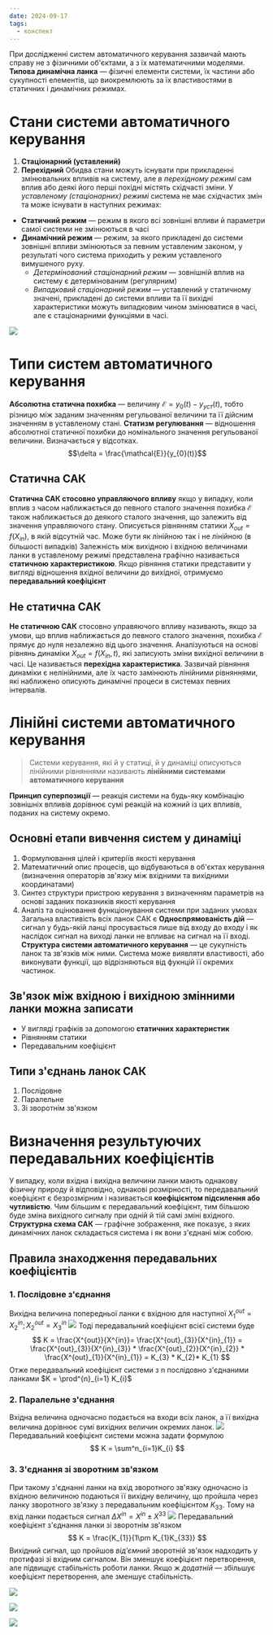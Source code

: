 ```yaml
---
date: 2024-09-17
tags:
  - конспект
---
```

При дослідженні систем автоматичного керування зазвичай мають справу не з фізичними об'єктами, а з їх математичними моделями.
**Типова динамічна ланка** — фізичні елементи системи, їх частини або сукупності елементів, що виокремлюють за їх властивостями в статичних і динамічних режимах.
# Стани системи автоматичного керування
1. **Стаціонарний (уставлений)**
2. **Перехідний**
Обидва стани можуть існувати при прикладенні змінювальних впливів на систему, але *в перехідному режимі* сам вплив або деякі його перші похідні містять східчасті зміни. 
У *уставленому (стаціонарних) режимі* система не має східчастих змін та може існувати в наступних режимах:
- **Статичний режим** — режим в якого всі зовнішні впливи й параметри самої системи не змінюються в часі
- **Динамічний режим** — режим, за якого прикладені до системи зовнішні впливи змінюються за певним уставленим законом, у результаті чого система приходить у режим уставленого вимушеного руху.
	- *Детермінований стаціонарний режим* — зовнішній вплив на систему є детермінованим (регулярним)
	- *Випадковий стаціонарний режим* — уставлений у статичному значені, прикладені до системи впливи та її вихідні характеристики можуть випадковим чином змінюватися в часі, але є стаціонарними функціями в часі.

![](https://i.imgur.com/GjppbDe.png)

# Типи систем автоматичного керування
**Абсолютна статична похибка** — величину $\mathcal{E} = y_{0}(t)-y_{уст}(t)$, тобто різницю між заданим значенням регульованої величини та її дійсним значенням в уставленому стані. 
**Статизм регулювання** — відношення абсолютної статичної похибки до номінального значення регульованої величини. Визначається у відсотках.
$$\delta = \frac{\mathcal{E}}{y_{0}(t)}$$
## Статична САК
**Статична САК стосовно управляючого впливу** якщо у випадку, коли вплив з часом наближається до певного сталого значення похибка $\mathcal{E}$ також наближається до деякого сталого значення, що залежить від значення управляючого стану. 
Описується рівнянням статики $X_{out} = f(X_{in})$, в якій відсутній час. Може бути як лінійною так і не лінійною (в більшості випадків)
Залежність між вихідною і вхідною величинами ланки в уставленому режимі представлена графічно називається **статичною характеристикою**. 
Якщо рівняння статики представити у вигляді відношення вхідної величини до вихідної, отримуємо **передавальний коефіцієнт**

## Не статична САК
**Не статичною САК** стосовно управяючого впливу називають, якщо за умови, що вплив наближається до певного сталого значення, похибка $\mathcal{E}$ прямує до нуля незалежно від цього значення.
Аналізуються на основі рівнянь динаміки $X_{out} = f(X_{in}, t)$, які записують зміни вихідної величини в часі. Це називається **перехідна характеристика**. Зазвичай рівняння динаміки є нелінійними, але їх часто замінюють лінійними рівняннями, які наближено описують динамічні процеси в системах певних інтервалів.
# Лінійні системи автоматичного керування
> Системи керування, які й у статиці, й у динаміці описуються лінійними рівняннями називають **лінійними системами автоматичного керування**

**Принцип суперпозиції** — реакція системи на будь-яку комбінацію зовнішніх впливів дорівнює сумі реакцій на кожний із цих впливів, поданих на систему окремо.
## Основні етапи вивчення систем у динаміці
1. Формулювання цілей і критеріїв якості керування
2. Математичний опис процесів, що відбуваються в об'єктах керування (визначення операторів зв'язку між вхідними та вихідними координатами)
3. Синтез структури пристрою керування з визначенням параметрів на основі заданих показників якості керування
4. Аналіз та оцінювання функціонування системи при заданих умовах
Загальна властивість всіх ланок САК є **Односпрямованість дій** — сигнал у будь-якій ланці просувається лише від входу до входу і як наслідок сигнал на виході ланки не впливає на сигнал на її вході.
**Структура системи автоматичного керування** — це сукупність ланок та зв'язків між ними. Система може виявляти властивості, або виконувати функції, що відрізняються від фукнцій її окремих частинок.
## Зв'язок між вхідною і вихідною змінними ланки можна записати
- У вигляді графіків за допомогою **статичних характеристик**
- Рівнянням статики
- Передавальним коефіцієнт
## Типи з'єднань ланок САК
1. Послідовне
2. Паралельне
3. Зі зворотнім зв'язком
# Визначення результуючих передавальних коефіцієнтів
У випадку, коли вхідна і вихідна величини ланки мають однакову фізичну природу й відповідно, однакові розмірності, то передавальний коефіцієнт є безрозмірним і називається **коефіцієнтом підсилення або чутливістю**. Чим більшим є передавальний коефіцієнт, тим більшою буде зміна вихідного сигналу при одній й тій самі зміні вхідного. 
**Структурна схема САК** — графічне зображення, яке показує, з яких динамічних ланок складається система і як вони з'єднані між собою. 
## Правила знаходження передавальних коефіцієнтів
### 1. Послідовне з'єднання
Вихідна величина попередньої ланки є вхідною для наступної 
$X^{out}_{1}=X^{in}_{2}; X^{out}_{2} = X^{in}_{3}$ 
![](https://i.imgur.com/eCOzu0L.png)
Тоді передавальний коефіцієнт всієї системи буде
$$
K = \frac{X^{out}}{X^{in}}= \frac{X^{out}_{3}}{X^{in}_{1}} = \frac{X^{out}_{3}}{X^{in}_{3}} * \frac{X^{out}_{2}}{X^{in}_{2}} * \frac{X^{out}_{1}}{X^{in}_{1}} = K_{3} * K_{2}* K_{1}
$$
Отже передавальний коефіцієнт системи з n послідовно з'єднаними ланками
$K = \prod^{n}_{i=1} K_{i}$
### 2. Паралельне з'єднання
Вхідна величина одночасно подається на входи всіх ланок, а її вихідна величина дорівнює сумі вихідних величин окремих ланок.
![](https://i.imgur.com/QkkS8bQ.png)
Передавальний коефіцієнт системи можна задати формулою
$$
K = \sum^n_{i=1}K_{i}
$$
### 3. З'єднання зі зворотним зв'язком
При такому з'єднанні ланки на вхід зворотного зв'язку одночасно із вхідною величиною подаються її вихідну величину, що пройшла через ланку зворотного зв'язку з передавальним коефіцієнтом $K_{33}$. Тому на вхід ланки подається сигнал $\Delta X^{in} = X^{in}\pm X^{33}$
![](https://i.imgur.com/pA3Ajqj.png)
Передавальний коефіцієнт з'єднання ланки зі зворотнім зв'язком 
$$
K = \frac{K_{1}}{1\pm K_{1}K_{33}}
$$
Вихідний сигнал, що пройшов *від'ємний* зворотній зв'язок надходить у протифазі зі вхідним сигналом. Він зменшує коефіцієнт перетворення, але підвищує стабільність роботи ланки. Якщо ж *додатній* — збільшує коефіцієнт перетворення, але зменшує стабільність.


![](https://i.imgur.com/ur9O6kK.png)

![](https://i.imgur.com/k4mb2dy.png)

![](https://i.imgur.com/Q74UygL.png)

